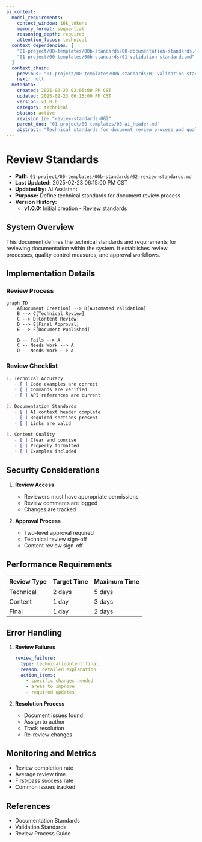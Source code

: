 ```yaml
---
ai_context:
  model_requirements:
    context_window: 16k_tokens
    memory_format: sequential
    reasoning_depth: required
    attention_focus: technical
  context_dependencies: [
    "01-project/00-templates/00b-standards/00-documentation-standards.md",
    "01-project/00-templates/00b-standards/01-validation-standards.md"
  ]
  context_chain:
    previous: "01-project/00-templates/00b-standards/01-validation-standards.md"
    next: null
  metadata:
    created: 2025-02-23 02:06:00 PM CST
    updated: 2025-02-23 06:15:00 PM CST
    version: v1.0.0
    category: technical
    status: active
    revision_id: "review-standards-002"
    parent_doc: "01-project/00-templates/00-ai_header.md"
    abstract: "Technical standards for document review process and quality control"
---
```


# Review Standards

- **Path:** `01-project/00-templates/00b-standards/02-review-standards.md`
- **Last Updated:** 2025-02-23 06:15:00 PM CST
- **Updated by:** AI Assistant
- **Purpose:** Define technical standards for document review process
- **Version History:**
  - **v1.0.0:** Initial creation - Review standards

## System Overview
This document defines the technical standards and requirements for reviewing documentation within the system. It establishes review processes, quality control measures, and approval workflows.

## Implementation Details

### Review Process
```mermaid
graph TD
    A[Document Creation] --> B[Automated Validation]
    B --> C[Technical Review]
    C --> D[Content Review]
    D --> E[Final Approval]
    E --> F[Document Published]
    
    B -- Fails --> A
    C -- Needs Work --> A
    D -- Needs Work --> A
```

### Review Checklist
```markdown
1. Technical Accuracy
   - [ ] Code examples are correct
   - [ ] Commands are verified
   - [ ] API references are current
   
2. Documentation Standards
   - [ ] AI context header complete
   - [ ] Required sections present
   - [ ] Links are valid
   
3. Content Quality
   - [ ] Clear and concise
   - [ ] Properly formatted
   - [ ] Examples included
```

## Security Considerations
1. **Review Access**
   - Reviewers must have appropriate permissions
   - Review comments are logged
   - Changes are tracked

2. **Approval Process**
   - Two-level approval required
   - Technical review sign-off
   - Content review sign-off

## Performance Requirements
| Review Type | Target Time | Maximum Time |
|-------------|-------------|--------------|
| Technical | 2 days | 5 days |
| Content | 1 day | 3 days |
| Final | 1 day | 2 days |

## Error Handling
1. **Review Failures**
   ```yaml
   review_failure:
     type: technical|content|final
     reason: detailed explanation
     action_items:
       - specific changes needed
       - areas to improve
       - required updates
   ```

2. **Resolution Process**
   - Document issues found
   - Assign to author
   - Track resolution
   - Re-review changes

## Monitoring and Metrics
- Review completion rate
- Average review time
- First-pass success rate
- Common issues tracked

## References
- Documentation Standards
- Validation Standards
- Review Process Guide 